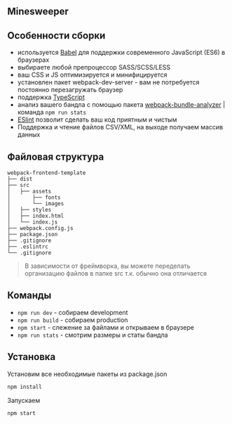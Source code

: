 ## Minesweeper

## Особенности сборки

* используется [Babel](https://babeljs.io/) для поддержки современного JavaScript (ES6) в браузерах
* выбираете любой препроцессор SASS/SCSS/LESS
* ваш CSS и JS оптимизируется и минифицируется
* установлен пакет webpack-dev-server - вам не потребуется постоянно перезагружать браузер
* поддержка [TypeScript](https://www.typescriptlang.org/)
* анализ вашего бандла с помощью пакета [webpack-bundle-analyzer](https://www.npmjs.com/package/webpack-bundle-analyzer) | команда ```npm run stats```
* [ESlint](https://eslint.org/) позволит сделать ваш код приятным и чистым
* Поддержка и чтение файлов CSV/XML, на выходе получаем массив данных

## Файловая структура

```
webpack-frontend-template
├── dist
├── src
│   ├── assets
│       ├── fonts
│       └── images
│   ├── styles
│   ├── index.html
│   └── index.js
├── webpack.config.js
├── package.json
├── .gitignore
├── .eslintrc
└── .gitignore
```

> В зависимости от фреймворка, вы можете переделать организацию файлов в папке src т.к. обычно она отличается


## Команды

* ```npm run dev``` - собираем development
* ```npm run build``` - собираем production
* ```npm start``` - слежение за файлами и открываем в браузере
* ```npm run stats``` - смотрим размеры и статы бандла

## Установка

Установим все необходимые пакеты из package.json

```bash
npm install
```

Запускаем

```bash
npm start
```


